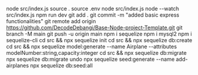 node src/index.js
source .
source .env
node src/index.js
node --watch src/index.js
npm run dev
git add .
git commit -m "added basic express functionalities"
git remote add origin https://github.com/DecodeDebangi/Base-Node-project-Template.git
git branch -M main
git push -u origin main
npm i sequelize
npm i mysql2
npm i sequelize-cli
cd src && npx sequelize init
cd src && npx sequelize db:create
cd src && npx sequelize model:generate --name Airplane --attributes modelNumber:string,capacity:integer
cd src && npx sequelize db:migrate
npx sequelize db:migrate undo
npx sequelize seed:generate --name add-airplanes
npx sequelize db:seed:all
